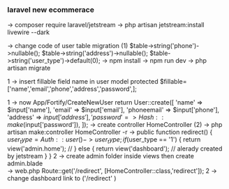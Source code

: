 ### laravel new ecommerace

->  composer require laravel/jetstream
->  php artisan jetstream:install livewire --dark

->  change code of user table  migration (1)
            $table->string('phone')->nullable();
            $table->string('address')->nullable();
            $table->string('user_type')->default(0);
->  npm install 
->  npm run dev
->  php artisan migrate

1 ->    insert fillable field name in user model
            protected $fillable=['name','email','phone','address','password',];

1 ->    now App/Fortify/CreateNewUser
            return User::create([
            'name' => $input['name'],
            'email' => $input['email'],
            'phoneemail' => $input['phone'],
            'address' => $input['address'],
            'password' => Hash::make($input['password']),
            ]);
->  create controller HomeController  (2)
->  php artisan make:controller HomeController -r
->      public function redirect()
        {
            $user_type=Auth::user()->user_type;
            if ($user_type == '1')
            {
                return view('admin.home'); // <x-app-layout></x-app-layout>
            } 
            else 
            {
                return view('dashboard'); // alerady created by jetstream
            }
        }
2 -> create admin folder inside views then create admin.blade      
->  web.php
            Route::get('/redirect', [HomeController::class,'redirect']);
2 -> change dashboard link to ('/redirect' )
     
